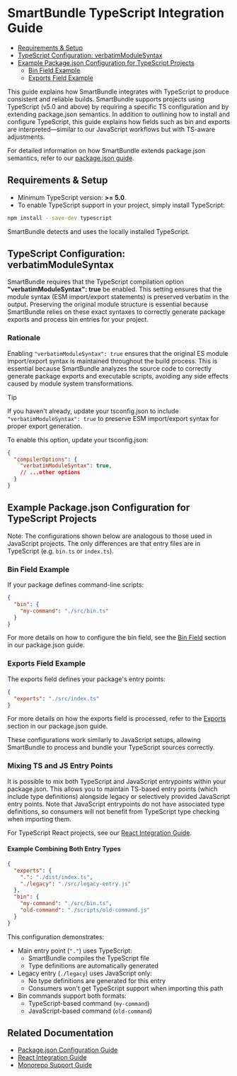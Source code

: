 # SmartBundle TypeScript Integration Guide


<!-- Table of Contents -->
- [Requirements & Setup](#requirements--setup)
- [TypeScript Configuration: verbatimModuleSyntax](#typescript-configuration-verbatimmodulesyntax)
- [Example Package.json Configuration for TypeScript Projects](#example-packagejson-configuration-for-typescript-projects)
  - [Bin Field Example](#bin-field-example)
  - [Exports Field Example](#exports-field-example)


This guide explains how SmartBundle integrates with TypeScript to produce consistent and reliable builds. SmartBundle supports projects using TypeScript (v5.0 and above) by requiring a specific TS configuration and by extending package.json semantics. In addition to outlining how to install and configure TypeScript, this guide explains how fields such as bin and exports are interpreted—similar to our JavaScript workflows but with TS-aware adjustments.

For detailed information on how SmartBundle extends package.json semantics, refer to our [package.json guide](./package-json.md).


## Requirements & Setup

- Minimum TypeScript version: **>= 5.0**.  
- To enable TypeScript support in your project, simply install TypeScript:

```bash
npm install --save-dev typescript
```

SmartBundle detects and uses the locally installed TypeScript.

## TypeScript Configuration: verbatimModuleSyntax

SmartBundle requires that the TypeScript compilation option **"verbatimModuleSyntax": true** be enabled. This setting ensures that the module syntax (ESM import/export statements) is preserved verbatim in the output. Preserving the original module structure is essential because SmartBundle relies on these exact syntaxes to correctly generate package exports and process bin entries for your project.

### Rationale

Enabling `"verbatimModuleSyntax": true` ensures that the original ES module import/export syntax is maintained throughout the build process. This is essential because SmartBundle analyzes the source code to correctly generate package exports and executable scripts, avoiding any side effects caused by module system transformations.

> [!TIP]  
> If you haven't already, update your tsconfig.json to include `"verbatimModuleSyntax": true` to preserve ESM import/export syntax for proper export generation.  

To enable this option, update your tsconfig.json:

```json
{
  "compilerOptions": {
    "verbatimModuleSyntax": true,
    // ...other options
  }
}
```

## Example Package.json Configuration for TypeScript Projects

Note: The configurations shown below are analogous to those used in JavaScript projects. The only differences are that entry files are in TypeScript (e.g. `bin.ts` or `index.ts`).

### Bin Field Example

If your package defines command-line scripts:

```json
{
  "bin": {
    "my-command": "./src/bin.ts"
  }
}
```

For more details on how to configure the bin field, see the [Bin Field](./package-json.md#bin-field) section in our package.json guide.

### Exports Field Example

The exports field defines your package's entry points:

```json
{
  "exports": "./src/index.ts"
}
```

For more details on how the exports field is processed, refer to the [Exports](./package-json.md#exports) section in our package.json guide.

These configurations work similarly to JavaScript setups, allowing SmartBundle to process and bundle your TypeScript sources correctly.

### Mixing TS and JS Entry Points

It is possible to mix both TypeScript and JavaScript entrypoints within your package.json. This allows you to maintain TS-based entry points (which include type definitions) alongside legacy or selectively provided JavaScript entry points. Note that JavaScript entrypoints do not have associated type definitions, so consumers will not benefit from TypeScript type checking when importing them.

For TypeScript React projects, see our [React Integration Guide](./react.md).

#### Example Combining Both Entry Types

```json
{
  "exports": {
    ".": "./dist/index.ts",
    "./legacy": "./src/legacy-entry.js"
  },
  "bin": {
    "my-command": "./src/bin.ts",
    "old-command": "./scripts/old-command.js"
  }
}
```

This configuration demonstrates:
- Main entry point (`"."`) uses TypeScript:
  - SmartBundle compiles the TypeScript file
  - Type definitions are automatically generated
- Legacy entry (`./legacy`) uses JavaScript only:
  - No type definitions are generated for this entry
  - Consumers won't get TypeScript support when importing this path
- Bin commands support both formats:
  - TypeScript-based command (`my-command`)
  - JavaScript-based command (`old-command`)

## Related Documentation

- [Package.json Configuration Guide](./package-json.md)
- [React Integration Guide](./react.md)
- [Monorepo Support Guide](./monorepo.md)
